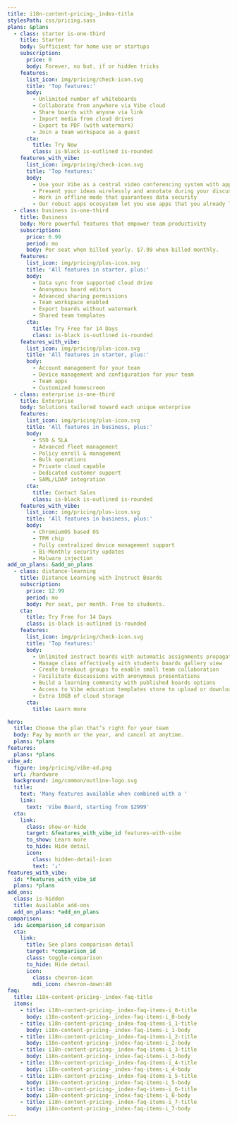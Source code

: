```yaml
---
title: i18n-content-pricing-_index-title
stylesPath: css/pricing.sass
plans: &plans
  - class: starter is-one-third
    title: Starter
    body: Sufficient for home use or startups
    subscription:
      price: 0
      body: Forever, no but, if or hidden tricks
    features:
      list_icon: img/pricing/check-icon.svg
      title: 'Top features:'
      body:
        - Unlimited number of whiteboards
        - Collaborate from anywhere via Vibe cloud
        - Share boards with anyone via link
        - Import media from cloud drives
        - Export to PDF (with watermark)
        - Join a team workspace as a guest
      cta:
        title: Try Now
        class: is-black is-outlined is-rounded
    features_with_vibe:
      list_icon: img/pricing/check-icon.svg
      title: 'Top features:'
      body:
        - Use your Vibe as a central video conferencing system with apps such as Zoom, Team and Google Hangout
        - Present your ideas wirelessly and annotate during your discussion
        - Work in offline mode that guarantees data security
        - Our robust apps ecosystem let you use apps that you already love
  - class: business is-one-third
    title: Business
    body: More powerful features that empower team productivity
    subscription:
      price: 6.99
      period: mo
      body: Per seat when billed yearly. $7.99 when billed monthly.
    features:
      list_icon: img/pricing/plus-icon.svg
      title: 'All features in starter, plus:'
      body:
        - Data sync from supported cloud drive
        - Anonymous board editors
        - Advanced sharing permissions
        - Team workspace enabled
        - Export boards without watermark
        - Shared team templates
      cta:
        title: Try Free for 14 Days
        class: is-black is-outlined is-rounded
    features_with_vibe:
      list_icon: img/pricing/plus-icon.svg
      title: 'All features in starter, plus:'
      body:
        - Account management for your team
        - Device management and configuration for your team
        - Team apps
        - Customized homescreen
  - class: enterprise is-one-third
    title: Enterprise
    body: Solutions tailored toward each unique enterprise
    features:
      list_icon: img/pricing/plus-icon.svg
      title: 'All features in business, plus:'
      body:
        - SSO & SLA
        - Advanced fleet management
        - Policy enroll & management
        - Bulk operations
        - Private cloud capable
        - Dedicated customer support
        - SAML/LDAP integration
      cta:
        title: Contact Sales
        class: is-black is-outlined is-rounded
    features_with_vibe:
      list_icon: img/pricing/plus-icon.svg
      title: 'All features in business, plus:'
      body:
        - ChromiumOS based OS
        - TPM chip
        - Fully centralized device management support
        - Bi-Monthly security updates
        - Malware injection
add_on_plans: &add_on_plans
  - class: distance-learning
    title: Distance Learning with Instruct Boards
    subscription:
      price: 12.99
      period: mo
      body: Per seat, per month. Free to students.
    cta:
      title: Try Free for 14 Days
      class: is-black is-outlined is-rounded
    features:
      list_icon: img/pricing/check-icon.svg
      title: 'Top features:'
      body:
        - Unlimited instruct boards with automatic assignments propagation
        - Manage class effectively with students boards gallery view
        - Create breakout groups to enable small team collaboration
        - Facilitate discussions with anonymous presentations
        - Build a learning community with published boards options
        - Access to Vibe education templates store to upload or download templates made by other educators
        - Extra 10GB of cloud storage
      cta:
        title: Learn more

hero:
  title: Choose the plan that’s right for your team
  body: Pay by month or the year, and cancel at anytime.
  plans: *plans
features:
  plans: *plans
vibe_ad:
  figure: img/pricing/vibe-ad.png
  url: /hardware
  background: img/common/outline-logo.svg
  title:
    text: 'Many features available when combined with a '
    link:
      text: 'Vibe Board, starting from $2999'
  cta:
    link:
      class: show-or-hide
      target: &features_with_vibe_id features-with-vibe
      to_show: Learn more
      to_hide: Hide detail
      icon:
        class: hidden-detail-icon
        text: '↓'
features_with_vibe:
  id: *features_with_vibe_id
  plans: *plans
add_ons:
  class: is-hidden
  title: Available add-ons
  add_on_plans: *add_on_plans
comparison:
  id: &comparison_id comparison
  cta:
    link:
      title: See plans comparison detail
      target: *comparison_id
      class: toggle-comparison
      to_hide: Hide detail
      icon:
        class: chevron-icon
        mdi_icon: chevron-down:40
faq:
  title: i18n-content-pricing-_index-faq-title
  items:
    - title: i18n-content-pricing-_index-faq-items-i_0-title
      body: i18n-content-pricing-_index-faq-items-i_0-body
    - title: i18n-content-pricing-_index-faq-items-i_1-title
      body: i18n-content-pricing-_index-faq-items-i_1-body
    - title: i18n-content-pricing-_index-faq-items-i_2-title
      body: i18n-content-pricing-_index-faq-items-i_2-body
    - title: i18n-content-pricing-_index-faq-items-i_3-title
      body: i18n-content-pricing-_index-faq-items-i_3-body
    - title: i18n-content-pricing-_index-faq-items-i_4-title
      body: i18n-content-pricing-_index-faq-items-i_4-body
    - title: i18n-content-pricing-_index-faq-items-i_5-title
      body: i18n-content-pricing-_index-faq-items-i_5-body
    - title: i18n-content-pricing-_index-faq-items-i_6-title
      body: i18n-content-pricing-_index-faq-items-i_6-body
    - title: i18n-content-pricing-_index-faq-items-i_7-title
      body: i18n-content-pricing-_index-faq-items-i_7-body
---
```

